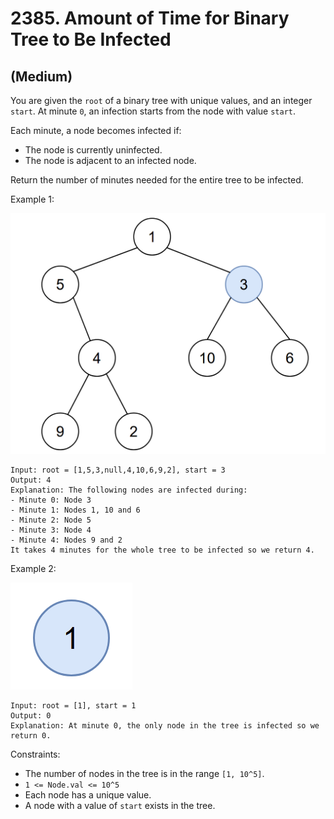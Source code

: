# 2385. Amount of Time for Binary Tree to Be Infected
## (Medium)

You are given the `root` of a binary tree with unique values, and an integer `start`. At minute `0`, an infection starts from the node with value `start`.

Each minute, a node becomes infected if:

- The node is currently uninfected.
- The node is adjacent to an infected node.

Return the number of minutes needed for the entire tree to be infected.
 

Example 1:

![alt text](image.png)

```
Input: root = [1,5,3,null,4,10,6,9,2], start = 3
Output: 4
Explanation: The following nodes are infected during:
- Minute 0: Node 3
- Minute 1: Nodes 1, 10 and 6
- Minute 2: Node 5
- Minute 3: Node 4
- Minute 4: Nodes 9 and 2
It takes 4 minutes for the whole tree to be infected so we return 4.
```

Example 2:

![alt text](image-1.png)

```
Input: root = [1], start = 1
Output: 0
Explanation: At minute 0, the only node in the tree is infected so we return 0.
```

Constraints:

- The number of nodes in the tree is in the range `[1, 10^5]`.
- `1 <= Node.val <= 10^5`
- Each node has a unique value.
- A node with a value of `start` exists in the tree.